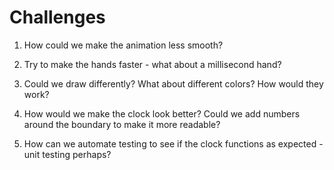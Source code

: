 # Challenges

1. How could we make the animation less smooth?

1. Try to make the hands faster - what about a millisecond hand?

1. Could we draw differently? What about different colors? How would they work?

1. How would we make the clock look better? Could we add numbers around the boundary to make it more readable?

1. How can we automate testing to see if the clock functions as expected - unit testing perhaps?
